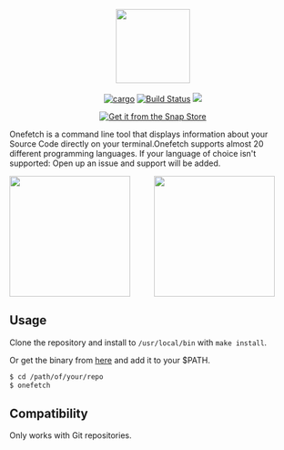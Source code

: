 <p align="center">
  <img src="https://github.com/o2sh/onefetch/blob/master/assets/onefetch.png" height="130px"></h3><br><br>
  <a href="https://crates.io/crates/onefetch"><img src="https://img.shields.io/badge/crates.io-1.5.1-red.svg" alt="cargo"></a>
  <a href="https://travis-ci.org/o2sh/onefetch"><img src="https://travis-ci.org/o2sh/onefetch.svg?branch=master" alt="Build Status"></a>
  <a href="./LICENSE.md"><img src="https://img.shields.io/badge/license-MIT-blue.svg"></a>
</p>

<p align="center">
  <a href="https://snapcraft.io/onefetch"><img src="https://raw.githubusercontent.com/snapcore/snap-store-badges/master/EN/%5BEN%5D-snap-store-black.png" alt="Get it from the Snap Store"></a>
</p>

Onefetch is a command line tool that displays information about your Source Code directly on your terminal.Onefetch supports almost 20 different programming languages. If your language of choice isn't supported: Open up an issue and support will be added.

<p align="center">
<img src="https://github.com/o2sh/onefetch/blob/master/assets/rust.png" align="left" height="212px">
<img src="https://github.com/o2sh/onefetch/blob/master/assets/java.png" height="212px">
</p>

## Usage

Clone the repository and install to `/usr/local/bin` with `make install`.

Or get the binary from [here](https://github.com/o2sh/onefetch/releases) and add it to your $PATH.

```sh
$ cd /path/of/your/repo
$ onefetch
```

## Compatibility

Only works with Git repositories.
